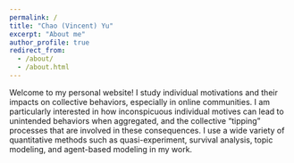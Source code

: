 ```yaml
---
permalink: /
title: "Chao (Vincent) Yu"
excerpt: "About me"
author_profile: true
redirect_from: 
  - /about/
  - /about.html
---
```


Welcome to my personal website! I study individual motivations and their impacts on collective behaviors, especially in online communities. I am particularly interested in how inconspicuous individual motives can lead to unintended behaviors when aggregated, and the collective “tipping” processes that are involved in these consequences. I use a wide variety of quantitative methods such as quasi-experiment, survival analysis, topic modeling, and agent-based modeling in my work. 

